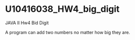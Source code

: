 # U10416038_HW4_big_digit
JAVA II Hw4 Bid Digit

A program can add two numbers no matter how big they are.
